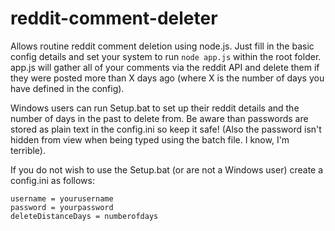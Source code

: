 reddit-comment-deleter
======================
Allows routine reddit comment deletion using node.js. Just fill in the basic config details and set your system to run `node app.js` within the root folder. app.js will gather all of your comments via the reddit API and delete them if they were posted more than X days ago (where X is the number of days you have defined in the config).

Windows users can run Setup.bat to set up their reddit details and the number of days in the past to delete from. Be aware than passwords are stored as plain text in the config.ini so keep it safe! (Also the password isn't hidden from view when being typed using the batch file. I know, I'm terrible).

If you do not wish to use the Setup.bat (or are not a Windows user) create a config.ini as follows:

```
username = yourusername
password = yourpassword
deleteDistanceDays = numberofdays
```